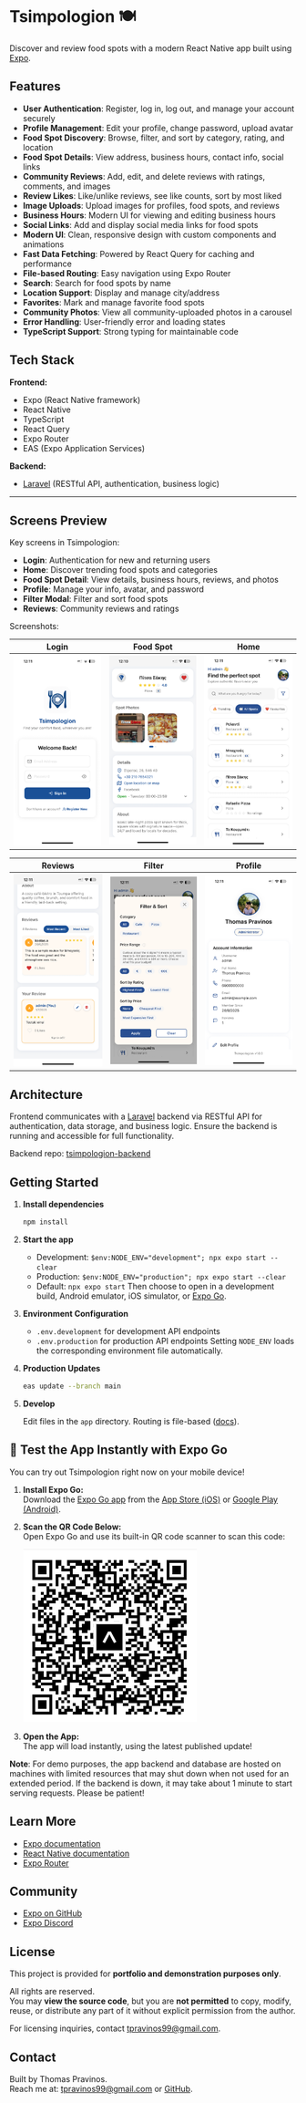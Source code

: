 
# Tsimpologion 🍽️

Discover and review food spots with a modern React Native app built using [Expo](https://expo.dev).

## Features

- **User Authentication**: Register, log in, log out, and manage your account securely
- **Profile Management**: Edit your profile, change password, upload avatar
- **Food Spot Discovery**: Browse, filter, and sort by category, rating, and location
- **Food Spot Details**: View address, business hours, contact info, social links
- **Community Reviews**: Add, edit, and delete reviews with ratings, comments, and images
- **Review Likes**: Like/unlike reviews, see like counts, sort by most liked
- **Image Uploads**: Upload images for profiles, food spots, and reviews
- **Business Hours**: Modern UI for viewing and editing business hours
- **Social Links**: Add and display social media links for food spots
- **Modern UI**: Clean, responsive design with custom components and animations
- **Fast Data Fetching**: Powered by React Query for caching and performance
- **File-based Routing**: Easy navigation using Expo Router
- **Search**: Search for food spots by name
- **Location Support**: Display and manage city/address
- **Favorites**: Mark and manage favorite food spots
- **Community Photos**: View all community-uploaded photos in a carousel
- **Error Handling**: User-friendly error and loading states
- **TypeScript Support**: Strong typing for maintainable code


## Tech Stack

**Frontend:**
- Expo (React Native framework)
- React Native
- TypeScript
- React Query
- Expo Router
- EAS (Expo Application Services)

**Backend:**
- [Laravel](https://github.com/Pravinos/tsimpologion-backend) (RESTful API, authentication, business logic)

---

## Screens Preview

Key screens in Tsimpologion:

- **Login**: Authentication for new and returning users
- **Home**: Discover trending food spots and categories
- **Food Spot Detail**: View details, business hours, reviews, and photos
- **Profile**: Manage your info, avatar, and password
- **Filter Modal**: Filter and sort food spots
- **Reviews**: Community reviews and ratings

Screenshots:

| Login | Food Spot | Home |
|:-----:|:-----:|:---------:|
| <img src="src/assets/README/IMG_4036.PNG" alt="Login" width="180"/> | <img src="src/assets/README/IMG_4031.PNG" alt="Home" width="180"/> | <img src="src/assets/README/IMG_4032.PNG" alt="Detail" width="180"/> |

| Reviews | Filter | Profile |
|:-------:|:------:|:-------:|
| <img src="src/assets/README/IMG_4035.PNG" alt="Reviews" width="180"/> | <img src="src/assets/README/IMG_4034.PNG" alt="Filter" width="180"/> | <img src="src/assets/README/IMG_4033.PNG" alt="Profile" width="180"/> |

## Architecture

Frontend communicates with a [Laravel](https://laravel.com/) backend via RESTful API for authentication, data storage, and business logic. Ensure the backend is running and accessible for full functionality.

Backend repo: [tsimpologion-backend](https://github.com/Pravinos/tsimpologion-backend)

## Getting Started

1. **Install dependencies**
   ```bash
   npm install
   ```
2. **Start the app**
   - Development:  `$env:NODE_ENV="development"; npx expo start --clear`
   - Production:   `$env:NODE_ENV="production"; npx expo start --clear`
   - Default:      `npx expo start`
   Then choose to open in a development build, Android emulator, iOS simulator, or [Expo Go](https://expo.dev/go).
3. **Environment Configuration**
   - `.env.development` for development API endpoints
   - `.env.production` for production API endpoints
   Setting `NODE_ENV` loads the corresponding environment file automatically.
4. **Production Updates**
   ```bash
   eas update --branch main
   ```
5. **Develop**

   Edit files in the `app` directory. Routing is file-based ([docs](https://docs.expo.dev/router/introduction/)).

## 🚀 Test the App Instantly with Expo Go

You can try out Tsimpologion right now on your mobile device!

1. **Install Expo Go:**  
   Download the [Expo Go app](https://expo.dev/client) from the [App Store (iOS)](https://apps.apple.com/app/expo-go/id982107779) or [Google Play (Android)](https://play.google.com/store/apps/details?id=host.exp.exponent).

2. **Scan the QR Code Below:**  
   Open Expo Go and use its built-in QR code scanner to scan this code:

   ![Scan this QR code with Expo Go](src/assets/expo_qr.png)

3. **Open the App:**  
   The app will load instantly, using the latest published update!

**Note**: For demo purposes, the app backend and database are hosted on machines with limited resources that may shut down when not used for an extended period. If the backend is down, it may take about 1 minute to start serving requests. Please be patient!


## Learn More

- [Expo documentation](https://docs.expo.dev/)
- [React Native documentation](https://reactnative.dev/)
- [Expo Router](https://docs.expo.dev/router/introduction/)


## Community

- [Expo on GitHub](https://github.com/expo/expo)
- [Expo Discord](https://chat.expo.dev)

## License

This project is provided for **portfolio and demonstration purposes only**.

All rights are reserved.  
You may **view the source code**, but you are **not permitted** to copy, modify, reuse, or distribute any part of it without explicit permission from the author.

For licensing inquiries, contact [tpravinos99@gmail.com](mailto:tpravinos99@gmail.com).

## Contact
Built by Thomas Pravinos.  
Reach me at: tpravinos99@gmail.com or [GitHub](https://github.com/Pravinos).
